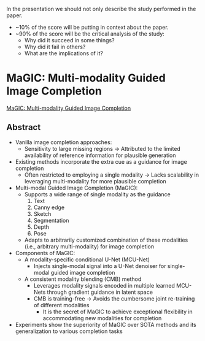 In the presentation we should not only describe the study performed in the paper.

- ~10% of the score will be putting in context about the paper.
- ~90% of the score will be the critical analysis of the study:
    - Why did it succeed in some things?
    - Why did it fail in others?
    - What are the implications of it?

# MaGIC: Multi-modality Guided Image Completion

[MaGIC: Multi-modality Guided Image Completion](http://yeates.github.io/MaGIC-Page/)

## Abstract

- Vanilla image completion approaches:
    - Sensitivity to large missing regions → Attributed to the limited availability of reference information for plausible generation
- Existing methods incorporate the extra cue as a guidance for image completion
    - Often restricted to employing a single modality → Lacks scalability in leveraging multi-modality for more plausible completion
- Multi-modal Guided Image Completion (MaGIC):
    - Supports a wide range of single modality as the guidance
        1. Text
        2. Canny edge
        3. Sketch
        4. Segmentation
        5. Depth
        6. Pose
    - Adapts to arbitrarily customized combination of these modalities (i.e., arbitrary multi-modality) for image completion
- Components of MaGIC:
    - A modality-specific conditional U-Net (MCU-Net)
        - Injects single-modal signal into a U-Net denoiser for single-modal guided image completion
    - A consistent modality blending (CMB) method
        - Leverages modality signals encoded in multiple learned MCU-Nets through gradient guidance in latent space
        - CMB is training-free → Avoids the cumbersome joint re-training of different modalities
            - It is the secret of MaGIC to achieve exceptional flexibility in accommodating new modalities for completion
- Experiments show the superiority of MaGIC over SOTA methods and its generalization to various completion tasks